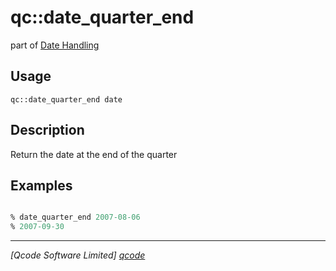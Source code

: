 qc::date_quarter_end
====================

part of [Date Handling](../qc/wiki/DateHandling)

Usage
-----
`qc::date_quarter_end date`

Description
-----------
Return the date at the end of the quarter

Examples
--------
```tcl

% date_quarter_end 2007-08-06
% 2007-09-30

```

----------------------------------
*[Qcode Software Limited] [qcode]*

[qcode]: http://www.qcode.co.uk "Qcode Software"